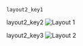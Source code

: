 ```ngMeta
layout2_key1
```

layout2_key2
![Layout 1](images/layout2_first.png) 


layout2_key3
![Layout 2](images/layout2_second.png)